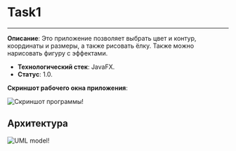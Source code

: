 # Task1
----------------
**Описание**:  Это приложение позволяет выбрать цвет и контур, координаты и размеры, а также рисовать ёлку. Также можно нарисовать фигуру с эффектами.
 - **Технологический стек**: JavaFX.
 - **Статус**:  1.0.

**Скриншот рабочего окна приложения**:

![Скриншот программы](https://github.com/user-attachments/assets/1d91ac9d-2c97-4242-8fc3-6a636c7388dc)!

## Архитектура
![UML model](https://github.com/user-attachments/assets/03d22d28-37e7-4c7c-ac5c-583d4a0b10f2)!
